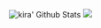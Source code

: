 <p align="center">
  <img alt="kira' Github Stats" src="https://github-readme-stats.vercel.app/api?username=unknownkira&show_icons=true&include_all_commits=true&hide_border=true" />
 <img src="https://camo.githubusercontent.com/3767b71d80d99601de3ca199ab430ec22c3e404cb4f4a75417be8e53a45ec24a/68747470733a2f2f6769746875622d726561646d652d73746174732e76657263656c2e6170702f6170693f757365726e616d653d326c32316c312673686f775f69636f6e733d74727565267468656d653d7261646963616c" /> 
</p>
